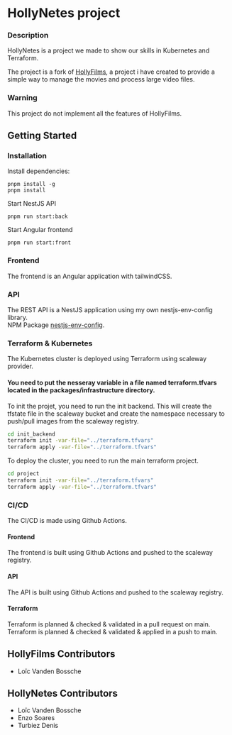 # HollyNetes project
### Description

HollyNetes is a project we made to show our skills in Kubernetes and Terraform.

The project is a fork of [HollyFilms](https://github.com/Loic-Vanden-Bossche/HollyFilms), a project i have created to provide a simple way to manage the movies and process large video files. 

### Warning

This project do not implement all the features of HollyFilms.

## Getting Started

### Installation

Install dependencies:
```console
pnpm install -g
pnpm install
```

Start NestJS API

```
pnpm run start:back
```

Start Angular frontend
```
pnpm run start:front
```

### Frontend

The frontend is an Angular application with tailwindCSS.

### API

The REST API is a NestJS application using my own nestjs-env-config library.  
NPM Package [nestjs-env-config](https://www.npmjs.com/package/nestjs-env-config).

### Terraform & Kubernetes

The Kubernetes cluster is deployed using Terraform using scaleway provider.

#### You need to put the nesseray variable in a file named terraform.tfvars located in the packages/infrastructure directory.

To init the projet, you need to run the init backend.
This will create the tfstate file in the scaleway bucket and create the namespace necessary to push/pull images from the scaleway registry.

```bash
cd init_backend
terraform init -var-file="../terraform.tfvars"
terraform apply -var-file="../terraform.tfvars"
```

To deploy the cluster, you need to run the main terraform project.

```bash
cd project
terraform init -var-file="../terraform.tfvars"
terraform apply -var-file="../terraform.tfvars"
```

### CI/CD

The CI/CD is made using Github Actions.

#### Frontend

The frontend is built using Github Actions and pushed to the scaleway registry.

#### API

The API is built using Github Actions and pushed to the scaleway registry.

#### Terraform

Terraform is planned & checked & validated in a pull request on main. Terraform is planned & checked & validated & applied in a push to main.

## HollyFilms Contributors

* Loïc Vanden Bossche

## HollyNetes Contributors

* Loïc Vanden Bossche
* Enzo Soares
* Turbiez Denis
